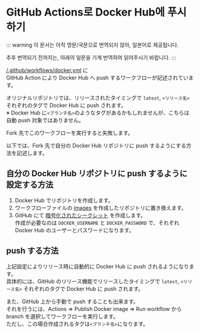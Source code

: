 # GitHub Actions로 Docker Hub에 푸시하기

::: warning
이 문서는 아직 영문/국문으로 번역되지 않아, 일본어로 제공됩니다.

추후 번역되기 전까지는, 아래의 일문을 기계 번역하여 읽어주시기 바랍니다.
:::

[/.github/workflows/docker.yml](https://github.com/misskey-dev/misskey/blob/develop/.github/workflows/docker.yml) に  
GitHub Action により Docker Hub へ push するワークフローが記述されています。

オリジナルリポジトリでは、リリースされたタイミングで `latest`, `<リリース名>` それぞれのタグで Docker Hub に push されます。  
※ Docker Hub に`<ブランチ名>`のようなタグがあるかもしれませんが、こちらは自動 push 対象ではありません。

Fork 先でこのワークフローを実行すると失敗します。

以下では、Fork 先で自分の Docker Hub リポジトリに push するようにする方法を記述します。

## 自分の Docker Hub リポジトリに push するように設定する方法

1. Docker Hub でリポジトリを作成します。
2. ワークフローファイルの [images](https://github.com/misskey-dev/misskey/blob/53f3b779bf16abcda4f6e026c51384f3b8fbcc62/.github/workflows/docker.yml#L20) を作成したリポジトリに置き換えます。
3. GitHub にて [暗号化されたシークレット](https://docs.github.com/ja/actions/reference/encrypted-secrets#creating-encrypted-secrets-for-a-repository) を作成します。  
   作成が必要なのは `DOCKER_USERNAME` と `DOCKER_PASSWORD` で、それぞれ Docker Hub のユーザーとパスワードになります。

## push する方法

上記設定によりリリース時に自動的に Docker Hub に push されるようになります。  
具体的には、GitHub のリリース機能でリリースしたタイミングで `latest`, `<リリース名>` それぞれのタグで Docker Hub に push されます。

また、GitHub 上から手動で push することも出来ます。  
それを行うには、Actions => Publish Docker image => Run workflow から branch を選択してワークフローを実行します。  
ただし、この場合作成されるタグは`<ブランチ名>`になります。
